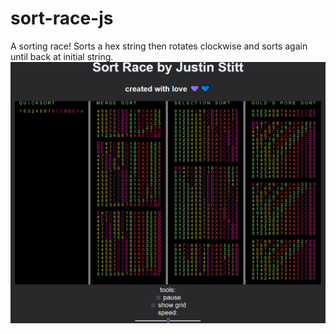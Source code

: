 # sort-race-js
A sorting race!
Sorts a hex string then rotates clockwise and sorts again until back at initial string.
![](./project-2/media/sort-race-gif.gif)